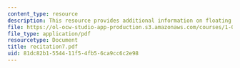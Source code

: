 ```yaml
---
content_type: resource
description: This resource provides additional information on floating body stability.
file: https://ol-ocw-studio-app-production.s3.amazonaws.com/courses/1-060-engineering-mechanics-ii-spring-2006/81dc82b1554411f54fb56ca9cc6c2e98_recitation7.pdf
file_type: application/pdf
resourcetype: Document
title: recitation7.pdf
uid: 81dc82b1-5544-11f5-4fb5-6ca9cc6c2e98
---
```

